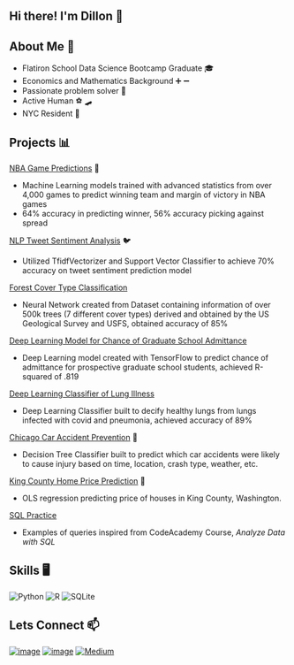 ## Hi there! I'm Dillon 👋


## About Me 🧔

 - Flatiron School Data Science Bootcamp Graduate 🎓
 - Economics and Mathematics Background ➕ ➖
 - Passionate problem solver 🧠
 - Active Human ⚽ 🛹
 - NYC Resident 🗽
 
## Projects  📊

[NBA Game Predictions](https://github.com/dmedd98/nba_game_predictor) 🏀
  - Machine Learning models trained with advanced statistics from over 4,000 games to predict winning team and margin of victory in NBA games
  - 64% accuracy in predicting winner, 56% accuracy picking against spread

[NLP Tweet Sentiment Analysis](https://github.com/dmedd98/NLP-Analysis) 🐦
  - Utilized TfidfVectorizer and Support Vector Classifier to achieve 70% accuracy on tweet sentiment prediction model

[Forest Cover Type Classification](https://github.com/dmedd98/forest_cover_classification)
- Neural Network created from Dataset containing information of over 500k trees (7 different cover types) derived and obtained by the US Geological Survey and USFS, obtained accuracy of 85%

[Deep Learning Model for Chance of Graduate School Admittance](https://github.com/dmedd98/admissions_regression)
  - Deep Learning model created with TensorFlow to predict chance of admittance for prospective graduate school students, achieved R-squared of .819

[Deep Learning Classifier of Lung Illness](https://github.com/dmedd98/covid_classification)
  - Deep Learning Classifier built to decify healthy lungs from lungs infected with covid and pneumonia, achieved accuracy of 89%
 
[Chicago Car Accident Prevention](https://github.com/rhk48/chicago-cars) 🚙
  - Decision Tree Classifier built to predict which car accidents were likely to cause injury based on time, location, crash type, weather, etc.
 
[King County Home Price Prediction](https://github.com/jmarkowi/kingcounty) 🏡
  - OLS regression predicting price of houses in King County, Washington.

[SQL Practice](https://github.com/dmedd98/sql-codeacademy)
  - Examples of queries inspired from CodeAcademy Course, *Analyze Data with SQL*

## Skills  🖥️

![Python](https://img.shields.io/badge/python-3670A0?style=for-the-badge&logo=python&logoColor=ffdd54)
![R](https://img.shields.io/badge/r-%23276DC3.svg?style=for-the-badge&logo=r&logoColor=white)
![SQLite](https://img.shields.io/badge/sqlite-%2307405e.svg?style=for-the-badge&logo=sqlite&logoColor=white)

## Lets Connect  📫

[![image](https://img.shields.io/badge/LinkedIn-0077B5?style=for-the-badge&logo=linkedin&logoColor=white)](https://www.linkedin.com/in/dillon-medd/) 
[![image](https://img.shields.io/badge/Gmail-D14836?style=for-the-badge&logo=gmail&logoColor=white)](dillonmedd1@gmail.com)
[![Medium](https://img.shields.io/badge/Medium-12100E?style=for-the-badge&logo=medium&logoColor=white)](https://medium.com/@dillonmedd1)


 
 
 
 
 
